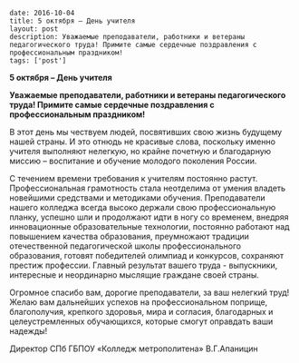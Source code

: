 ```
date: 2016-10-04
title: 5 октября – День учителя
layout: post
description: Уважаемые преподаватели, работники и ветераны педагогического труда! Примите самые сердечные поздравления с профессиональным праздником!
tags: ['post']
```

**5 октября – День учителя**

**Уважаемые преподаватели, работники и ветераны педагогического труда! Примите самые сердечные поздравления с профессиональным праздником!**

В этот день мы чествуем людей, посвятивших свою жизнь будущему нашей страны. И это отнюдь не красивые слова, поскольку именно учителя выполняют нелегкую, но крайне почетную и благодарную миссию – воспитание и обучение молодого поколения России.

С течением времени требования к учителям постоянно растут. Профессиональная грамотность стала неотделима от умения владеть новейшими средствами и методиками обучения. Преподаватели нашего колледжа всегда высоко держали свою профессиональную планку, успешно шли и продолжают идти в ногу со временем, внедряя инновационные образовательные технологии, постоянно работают над повышением качества образования, преумножают традиции отечественной педагогической школы профессионального образования, готовят победителей олимпиад и конкурсов, сохраняют престиж профессии. Главный результат вашего труда - выпускники, интересные и неординарно мыслящие граждане своей страны.

Огромное спасибо вам, дорогие преподаватели, за ваш нелегкий труд! Желаю вам дальнейших успехов на профессиональном поприще, благополучия, крепкого здоровья, мира и согласия, благодарных и целеустремленных обучающихся, которые смогут оправдать ваши надежды!

Директор СПб ГБПОУ «Колледж метрополитена» В.Г.Апаницин
